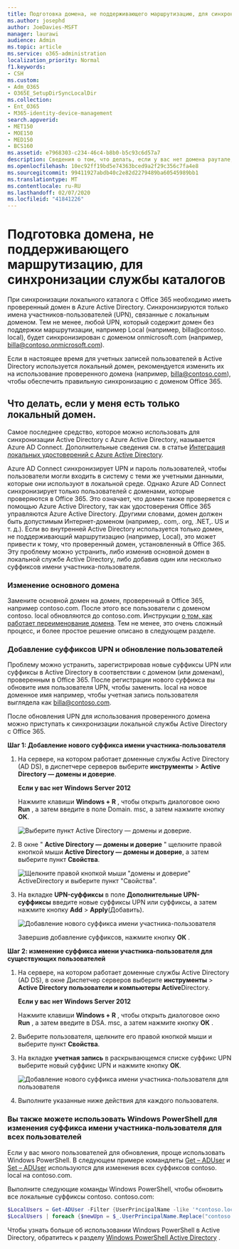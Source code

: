 ```yaml
---
title: Подготовка домена, не поддерживающего маршрутизацию, для синхронизации службы каталогов
ms.author: josephd
author: JoeDavies-MSFT
manager: laurawi
audience: Admin
ms.topic: article
ms.service: o365-administration
localization_priority: Normal
f1.keywords:
- CSH
ms.custom:
- Adm_O365
- O365E_SetupDirSyncLocalDir
ms.collection:
- Ent_O365
- M365-identity-device-management
search.appverid:
- MET150
- MOE150
- MED150
- BCS160
ms.assetid: e7968303-c234-46c4-b8b0-b5c93c6d57a7
description: Сведения о том, что делать, если у вас нет домена раутале, связанного с локальными пользователями, прежде чем выполнять синхронизацию с Office 365.
ms.openlocfilehash: 10ec92ff19bd5e74363bced9a2f29c356c7fa4e8
ms.sourcegitcommit: 99411927abdb40c2e82d2279489ba60545989bb1
ms.translationtype: MT
ms.contentlocale: ru-RU
ms.lasthandoff: 02/07/2020
ms.locfileid: "41841226"
---
```

# <a name="prepare-a-non-routable-domain-for-directory-synchronization"></a>Подготовка домена, не поддерживающего маршрутизацию, для синхронизации службы каталогов
При синхронизации локального каталога с Office 365 необходимо иметь проверенный домен в Azure Active Directory. Синхронизируются только имена участников-пользователей (UPN), связанные с локальным доменом. Тем не менее, любой UPN, который содержит домен без поддержки маршрутизации, например Local (например, billa@contoso. local), будет синхронизирован с доменом onmicrosoft.com (например, billa@contoso.onmicrosoft.com). 

Если в настоящее время для учетных записей пользователей в Active Directory используется локальный домен, рекомендуется изменить их на использование проверенного домена (например, billa@contoso.com), чтобы обеспечить правильную синхронизацию с доменом Office 365.
  
## <a name="what-if-i-only-have-a-local-on-premises-domain"></a>Что делать, если у меня есть только локальный домен.

Самое последнее средство, которое можно использовать для синхронизации Active Directory с Azure Active Directory, называется Azure AD Connect. Дополнительные сведения см. в статье [Интеграция локальных удостоверений с Azure Active Directory](https://docs.microsoft.com/azure/architecture/reference-architectures/identity/azure-ad).
  
Azure AD Connect синхронизирует UPN и пароль пользователей, чтобы пользователи могли входить в систему с теми же учетными данными, которые они используют в локальной среде. Однако Azure AD Connect синхронизирует только пользователей с доменами, которые проверяются в Office 365. Это означает, что домен также проверяется с помощью Azure Active Directory, так как удостоверения Office 365 управляются Azure Active Directory. Другими словами, домен должен быть допустимым Интернет-доменом (например,. com,. org, .NET,. US и т. д.). Если во внутренней Active Directory используется только домен, не поддерживающий маршрутизацию (например, Local), это может привести к тому, что проверенный домен, установленный в Office 365. Эту проблему можно устранить, либо изменив основной домен в локальной службе Active Directory, либо добавив один или несколько суффиксов имени участника-пользователя.
  
### <a name="change-your-primary-domain"></a>**Изменение основного домена**

Замените основной домен на домен, проверенный в Office 365, например contoso.com. После этого все пользователи с доменом contoso. local обновляются до contoso.com. Инструкции [о том, как работает переименование домена](https://go.microsoft.com/fwlink/p/?LinkId=624174). Тем не менее, это очень сложный процесс, и более простое решение описано в следующем разделе.
  
### <a name="add-upn-suffixes-and-update-your-users-to-them"></a>**Добавление суффиксов UPN и обновление пользователей**

Проблему можно устранить, зарегистрировав новые суффиксы UPN или суффиксы в Active Directory в соответствии с доменом (или доменам), проверенным в Office 365. После регистрации нового суффикса вы обновите имя пользователя UPN, чтобы заменить. local на новое доменное имя например, чтобы учетная запись пользователя выглядела как billa@contoso.com.
  
После обновления UPN для использования проверенного домена можно приступать к синхронизации локальной службы Active Directory с Office 365.
  
 **Шаг 1: Добавление нового суффикса имени участника-пользователя**
  
1. На сервере, на котором работает доменные службы Active Directory (AD DS), в диспетчере серверов выберите **инструменты** \> **Active Directory — домены и доверие**.
    
    **Если у вас нет Windows Server 2012**
    
    Нажмите клавиши **Windows + R** , чтобы открыть диалоговое окно **Run** , а затем введите в поле Domain. msc, а затем нажмите кнопку **ОК**.
    
    ![Выберите пункт Active Directory — домены и доверие.](media/46b6e007-9741-44af-8517-6f682e0ac974.png)
  
2. В окне " **Active Directory — домены и доверие** " щелкните правой кнопкой мыши **Active Directory — домены и доверие**, а затем выберите пункт **Свойства**.
    
    ![Щелкните правой кнопкой мыши "домены и доверие" ActiveDirectory и выберите пункт "Свойства".](media/39d20812-ffb5-4ba9-8d7b-477377ac360d.png)
  
3. На вкладке **UPN-суффиксы** в поле **Дополнительные UPN-суффиксы** введите новые суффиксы UPN или суффиксы, а затем нажмите кнопку **Add** \> **Apply**(Добавить).
    
    ![Добавление нового суффикса имени участника-пользователя](media/a4aaf919-7adf-469a-b93f-83ef284c0915.PNG)
  
    Завершив добавление суффиксов, нажмите кнопку **ОК** . 
    
 **Шаг 2: изменение суффикса имени участника-пользователя для существующих пользователей**
  
1. На сервере, на котором работает доменные службы Active Directory (AD DS), в окне Диспетчер серверов выберите **инструменты** \> **Active Directory пользователи и компьютеры Active**Directory.
    
    **Если у вас нет Windows Server 2012**
    
    Нажмите клавиши **Windows + R** , чтобы открыть диалоговое окно **Run** , а затем введите в DSA. msc, а затем нажмите кнопку **ОК** .
    
2. Выберите пользователя, щелкните его правой кнопкой мыши и выберите пункт **Свойства**.
    
3. На вкладке **учетная запись** в раскрывающемся списке суффикс UPN выберите новый суффикс UPN и нажмите кнопку **ОК**.
    
    ![Добавление нового суффикса имени участника-пользователя для пользователя](media/54876751-49f0-48cc-b864-2623c4835563.png)
  
4. Выполните указанные ниже действия для каждого пользователя.
    
   
### <a name="you-can-also-use-windows-powershell-to-change-the-upn-suffix-for-all-users"></a>**Вы также можете использовать Windows PowerShell для изменения суффикса имени участника-пользователя для всех пользователей**

Если у вас много пользователей для обновления, проще использовать Windows PowerShell. В следующем примере командлеты [Get – ADUser](https://go.microsoft.com/fwlink/p/?LinkId=624312) и [Set – ADUser](https://go.microsoft.com/fwlink/p/?LinkId=624313) используются для изменения всех суффиксов contoso. local на contoso.com. 

Выполните следующие команды Windows PowerShell, чтобы обновить все локальные суффиксы contoso. contoso.com:
    
  ```powershell
  $LocalUsers = Get-ADUser -Filter {UserPrincipalName -like '*contoso.local'} -Properties userPrincipalName -ResultSetSize $null
  $LocalUsers | foreach {$newUpn = $_.UserPrincipalName.Replace("contoso.local","contoso.com"); $_ | Set-ADUser -UserPrincipalName $newUpn}
  ```

Чтобы узнать больше об использовании Windows PowerShell в Active Directory, обратитесь к разделу [Windows PowerShell Active Directory](https://go.microsoft.com/fwlink/p/?LinkId=624314) . 

